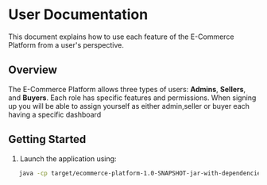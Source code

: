 # User Documentation

This document explains how to use each feature of the E-Commerce Platform from a user's perspective.

## Overview

The E-Commerce Platform allows three types of users: **Admins**, **Sellers**, and **Buyers**. Each role has specific features and permissions.
When signing up you will be able to assign yourself as either admin,seller or buyer each having a specific dashboard

## Getting Started

1. Launch the application using:

```bash
   java -cp target/ecommerce-platform-1.0-SNAPSHOT-jar-with-dependencies.jar MainMenu
```
